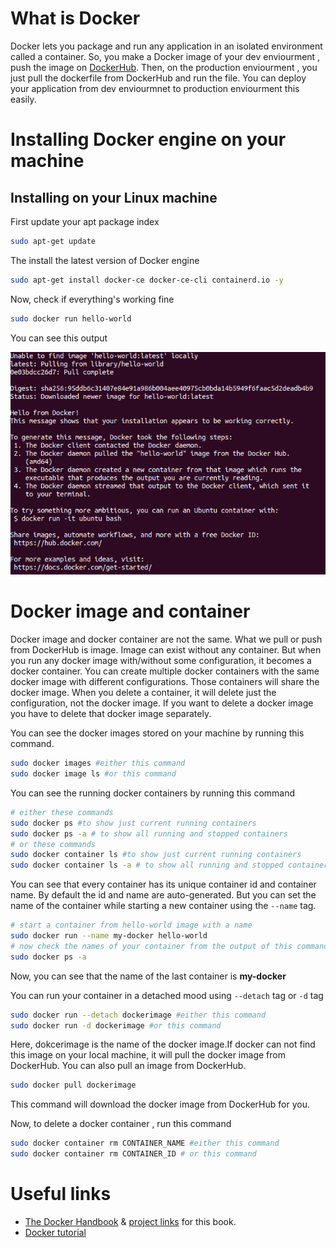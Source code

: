 # What is Docker

Docker lets you package and run any application in an isolated environment called a container. So, you make a Docker image of your dev enviourment , push the image on [DockerHub](https://hub.docker.com/). Then, on the production enviourment , you just pull the dockerfile from DockerHub and run the file. You can deploy your application from dev enviourmnet to production enviourment this easily.

# Installing Docker engine on your machine

## Installing on your Linux machine

First update your apt package index
```bash
sudo apt-get update
```
The install the latest version of Docker engine     

```bash
sudo apt-get install docker-ce docker-ce-cli containerd.io -y
```
Now, check if everything's working fine 
```bash
sudo docker run hello-world
```
You can see this output

![output of docker run hello-world](docker-hello-world.png)

# Docker image and container 

Docker image and docker container are not the same. What we pull or push from DockerHub is image. Image can exist without any container. But when you run any docker image with/without some configuration, it becomes a docker container. You can create multiple docker containers with the same docker image with different configurations. Those containers will share the docker image. When you delete a container, it will delete just the configuration, not the docker image. If you want to delete a docker image you have to delete that docker image separately.

You can see the docker images stored on your machine by running this command.
```bash
sudo docker images #either this command
sudo docker image ls #or this command
```
You can see the running docker containers by running this command
```bash
# either these commands
sudo docker ps #to show just current running containers
sudo docker ps -a # to show all running and stopped containers
# or these commands
sudo docker container ls #to show just current running containers
sudo docker container ls -a # to show all running and stopped containers
```
You can see that every container has its unique container id and container name. By default the id and name are auto-generated. But you can set the name of the container while starting a new container using the `--name` tag.
```bash
# start a container from hello-world image with a name
sudo docker run --name my-docker hello-world
# now check the names of your container from the output of this command
sudo docker ps -a
```
Now, you can see that the name of the last container is **my-docker**

You can run your container in a detached mood using `--detach` tag or `-d` tag
```bash
sudo docker run --detach dockerimage #either this command
sudo docker run -d dockerimage #or this command
```
Here, dokcerimage is the name of the docker image.If docker can not find this image on your local machine, it will pull the docker image from DockerHub. You can also pull an image from DockerHub.
```bash
sudo docker pull dockerimage
```
This command will download the docker image from DockerHub for you. 

Now, to delete a docker container , run this command
```bash
sudo docker container rm CONTAINER_NAME #either this command
sudo docker container rm CONTAINER_ID # or this command
```
# Useful links

* [The Docker Handbook](https://docker.farhan.info/) & [project links](https://github.com/fhsinchy/docker-handbook-projects) for this book.
* [Docker tutorial](https://youtu.be/3c-iBn73dDE)